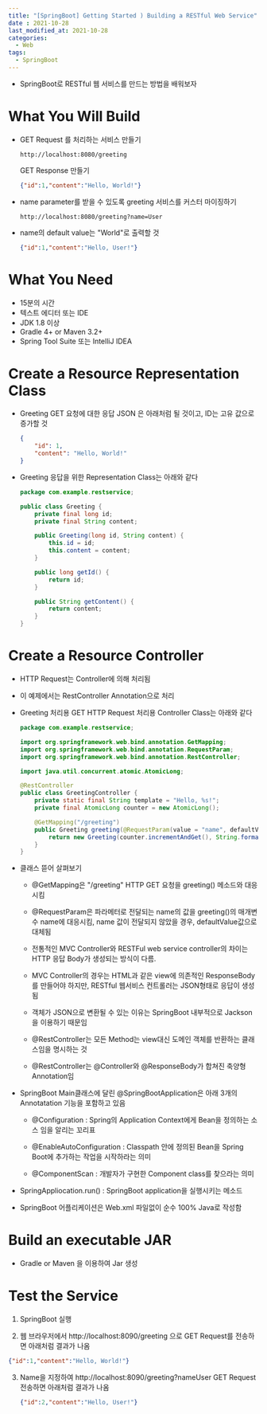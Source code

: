 ```yaml
---
title: "[SpringBoot] Getting Started ) Building a RESTful Web Service"
date : 2021-10-28
last_modified_at: 2021-10-28
categories:
  - Web
tags:
  - SpringBoot
---
```


- SpringBoot로 RESTful 웹 서비스를 만드는 방법을 배워보자

# What You Will Build

- GET Request 를 처리하는 서비스 만들기

  ```
  http://localhost:8080/greeting
  ```

  GET Response 만들기  

  ```json
  {"id":1,"content":"Hello, World!"} 
  ```

- name parameter를 받을 수 있도록 greeting 서비스를 커스터 마이징하기

  ```
  http://localhost:8080/greeting?name=User
  ```

- name의 default value는 "World"로 출력할 것

  ```json
  {"id":1,"content":"Hello, User!"}
  ```

# What You Need

- 15분의 시간
- 텍스트 에디터 또는 IDE
- JDK 1.8 이상
- Gradle 4+ or Maven 3.2+
- Spring Tool Suite 또는 IntelliJ IDEA

# Create a Resource Representation Class

- Greeting GET 요청에 대한 응답 JSON 은 아래처럼 될 것이고, ID는 고유 값으로 증가할 것

  ```json
  {
      "id": 1,
      "content": "Hello, World!"
  }
  ```

- Greeting 응답을 위한 Representation Class는 아래와 같다

  ```java
  package com.example.restservice;
  
  public class Greeting {
      private final long id;
      private final String content;
  
      public Greeting(long id, String content) {
          this.id = id;
          this.content = content;
      }
  
      public long getId() {
          return id;
      }
  
      public String getContent() {
          return content;
      }
  }
  
  ```

# Create a Resource Controller

- HTTP Request는 Controller에 의해 처리됨

- 이 예제에서는 RestController Annotation으로 처리

- Greeting 처리용 GET HTTP Request 처리용 Controller Class는 아래와 같다

  ```java
  package com.example.restservice;
  
  import org.springframework.web.bind.annotation.GetMapping;
  import org.springframework.web.bind.annotation.RequestParam;
  import org.springframework.web.bind.annotation.RestController;
  
  import java.util.concurrent.atomic.AtomicLong;
  
  @RestController
  public class GreetingController {
      private static final String template = "Hello, %s!";
      private final AtomicLong counter = new AtomicLong();
  
      @GetMapping("/greeting")
      public Greeting greeting(@RequestParam(value = "name", defaultValue = "World") String name) {
          return new Greeting(counter.incrementAndGet(), String.format(template, name));
      }
  }
  ```

- 클래스 뜯어 살펴보기

  - @GetMapping은 "/greeting" HTTP GET 요청을 greeting() 메소드와 대응시킴

  - @RequestParam은 파라메터로 전달되는 name의 값을 greeting()의 매개변수 name에 대응시킴, name 값이 전달되지 않았을 경우, defaultValue값으로 대체됨

  - 전통적인 MVC Controller와 RESTFul web service controller의 차이는 HTTP 응답 Body가 생성되는 방식이 다름.

  - MVC Controller의 경우는 HTML과 같은 view에 의존적인 ResponseBody를 만들어야 하지만, RESTful 웹서비스 컨트롤러는 JSON형태로 응답이 생성됨

  - 객체가 JSON으로 변환될 수 있는 이유는 SpringBoot 내부적으로 Jackson을 이용하기 때문임
 
  - @RestController는 모든 Method는 view대신 도메인 객체를 반환하는 클래스임을 명시하는 것

  - @RestController는 @Controller와 @ResponseBody가 합쳐진 축양형 Annotation임

- SpringBoot Main클래스에 달린 @SpringBootApplication은 아래 3개의 Annotatation 기능을 포함하고 있음

  - @Configuration : Spring의 Application Context에게 Bean을 정의하는 소스 임을 알리는 꼬리표

  - @EnableAutoConfiguration : Classpath 안에 정의된 Bean을 Spring Boot에 추가하는 작업을 시작하라는 의미

  - @ComponentScan : 개발자가 구현한 Component class를 찾으라는 의미

- SpringAppliocation.run() : SpringBoot application을 실행시키는 메소드

- SpringBoot 어플리케이션은 Web.xml 파일없이 순수 100% Java로 작성함

# Build an executable JAR

- Gradle or Maven 을 이용하여 Jar 생성



# Test the Service

1. SpringBoot 실행 

2.  웹 브라우저에서 http://localhost:8090/greeting 으로 GET Request를 전송하면 아래처럼 결과가 나옴

   ```json
   {"id":1,"content":"Hello, World!"}
   ```

3. Name을 지정하여 http://localhost:8090/greeting?nameUser GET Request  전송하면 아래처럼 결과가 나옴

   ```json
   {"id":2,"content":"Hello, User!"}
   ```

   
